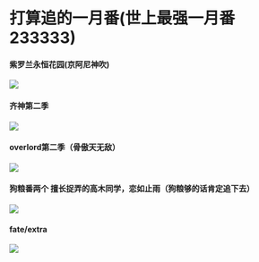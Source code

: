 # 打算追的一月番(世上最强一月番233333)
#### 紫罗兰永恒花园(京阿尼神吹)
![](http://img.7xz.com/image/jthree/20160531/1464673148585452.gif)
#### 齐神第二季
![](https://ss0.bdstatic.com/70cFvHSh_Q1YnxGkpoWK1HF6hhy/it/u=3650686558,3993970272&fm=27&gp=0.jpg)
#### overlord第二季（骨傲天无敌）
![](https://ss2.bdstatic.com/70cFvnSh_Q1YnxGkpoWK1HF6hhy/it/u=2228639400,2392525356&fm=11&gp=0.jpg)
#### 狗粮番两个 擅长捉弄的高木同学，恋如止雨（狗粮够的话肯定追下去）
![](https://ss1.bdstatic.com/70cFvXSh_Q1YnxGkpoWK1HF6hhy/it/u=2245702463,1107295196&fm=27&gp=0.jpg)
#### fate/extra
![](https://b-ssl.duitang.com/uploads/item/201507/15/20150715201103_TGHXs.jpeg)
